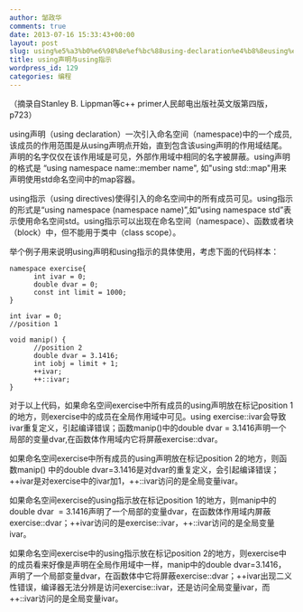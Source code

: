 ```yaml
---
author: 邹政华
comments: true
date: 2013-07-16 15:33:43+00:00
layout: post
slug: using%e5%a3%b0%e6%98%8e%ef%bc%88using-declaration%e4%b8%8eusing%e6%8c%87%e7%a4%bausing-directive
title: using声明与using指示
wordpress_id: 129
categories: 编程
---
```


（摘录自Stanley B. Lippman等c++ primer人民邮电出版社英文版第四版，p723）

using声明（using declaration）一次引入命名空间（namespace)中的一个成员,该成员的作用范围是从using声明点开始，直到包含该using声明的作用域结尾。声明的名字仅仅在该作用域是可见，外部作用域中相同的名字被屏蔽。using声明的格式是 “using namespace name::member name", 如"using std::map"用来声明使用std命名空间中的map容器。


using指示（using directives)使得引入的命名空间中的所有成员可见。using指示的形式是“using namespace (namespace name)”,如“using namespace std”表示使用命名空间std。using指示可以出现在命名空间（namespace）、函数或者块（block）中，但不能用于类中（class scope）。


举个例子用来说明using声明和using指示的具体使用，考虑下面的代码样本：

    
    namespace exercise{
          int ivar = 0;
          double dvar = 0;
          const int limit = 1000;
    }
          
    int ivar = 0;
    //position 1
          
    void manip() {
          //position 2
          double dvar = 3.1416;
          int iobj = limit + 1;
          ++ivar;
          ++::ivar;
    }


对于以上代码，如果命名空间exercise中所有成员的using声明放在标记position 1的地方，则exercise中的成员在全局作用域中可见。using exercise::ivar会导致ivar重复定义，引起编译错误；函数manip()中的double dvar = 3.1416声明一个局部的变量dvar,在函数体作用域内它将屏蔽exercise::dvar。

如果命名空间exercise中所有成员的using声明放在标记position 2的地方，则函数manip() 中的double dvar=3.1416是对dvar的重复定义，会引起编译错误；++ivar是对exercise中的ivar加1，++::ivar访问的是全局变量ivar。

如果命名空间exercise的using指示放在标记position 1的地方，则manip中的double dvar  = 3.1416声明了一个局部的变量dvar，在函数体作用域内屏蔽exercise::dvar；++ivar访问的是exercise::ivar，++::ivar访问的是全局变量ivar。

如果命名空间exercise中的using指示放在标记position 2的地方，则exercise中的成员看来好像是声明在全局作用域中一样，manip中的double dvar=3.1416，声明了一个局部变量dvar，在函数体中它将屏蔽exercise::dvar；++ivar出现二义性错误，编译器无法分辨是访问exercise::ivar，还是访问全局变量ivar，而++::ivar访问的是全局变量ivar。
